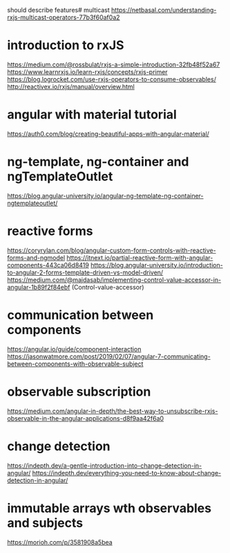 should describe features# multicast
https://netbasal.com/understanding-rxjs-multicast-operators-77b3f60af0a2

# introduction to rxJS
https://medium.com/@rossbulat/rxjs-a-simple-introduction-32fb48f52a67
https://www.learnrxjs.io/learn-rxjs/concepts/rxjs-primer
https://blog.logrocket.com/use-rxjs-operators-to-consume-observables/
http://reactivex.io/rxjs/manual/overview.html

# angular with material tutorial
https://auth0.com/blog/creating-beautiful-apps-with-angular-material/

# ng-template, ng-container and ngTemplateOutlet
https://blog.angular-university.io/angular-ng-template-ng-container-ngtemplateoutlet/

# reactive forms
https://coryrylan.com/blog/angular-custom-form-controls-with-reactive-forms-and-ngmodel
https://itnext.io/partial-reactive-form-with-angular-components-443ca06d8419
https://blog.angular-university.io/introduction-to-angular-2-forms-template-driven-vs-model-driven/
https://medium.com/@majdasab/implementing-control-value-accessor-in-angular-1b89f2f84ebf (Control-value-accessor)

# communication between components
https://angular.io/guide/component-interaction
https://jasonwatmore.com/post/2019/02/07/angular-7-communicating-between-components-with-observable-subject

# observable subscription
https://medium.com/angular-in-depth/the-best-way-to-unsubscribe-rxjs-observable-in-the-angular-applications-d8f9aa42f6a0

# change detection
https://indepth.dev/a-gentle-introduction-into-change-detection-in-angular/
https://indepth.dev/everything-you-need-to-know-about-change-detection-in-angular/

# immutable arrays wth observables and subjects
https://morioh.com/p/3581908a5bea